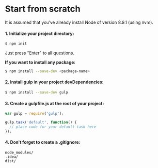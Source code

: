 # Start from scratch

It is assumed that you've already install Node of version 8.9.1 (using nvm).

#### 1. Initialize your project directory:

```sh
$ npm init
```
Just press "Enter" to all questions.

__If you want to install any package:__

```sh
$ npm install --save-dev <package-name>
```

#### 2. Install gulp in your project devDependencies:

```sh
$ npm install --save-dev gulp
```

#### 3. Create a gulpfile.js at the root of your project:

```js
var gulp = require('gulp');

gulp.task('default', function() {
  // place code for your default task here
});
```

#### 4. Don't forget to create a .gitignore:

```
node_modules/
.idea/
dist/
```

